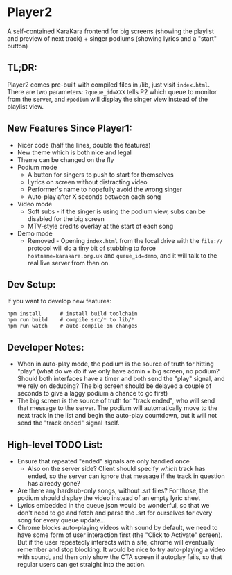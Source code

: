 # Player2

A self-contained KaraKara frontend for big screens (showing the
playlist and preview of next track) + singer podiums (showing
lyrics and a "start" button)

## TL;DR:

Player2 comes pre-built with compiled files in /lib, just visit
`index.html`. There are two parameters: `?queue_id=XXX` tells
P2 which queue to monitor from the server, and `#podium` will
display the singer view instead of the playlist view.

## New Features Since Player1:

- Nicer code (half the lines, double the features)
- New theme which is both nice and legal
- Theme can be changed on the fly
- Podium mode
  - A button for singers to push to start for themselves
  - Lyrics on screen without distracting video
  - Performer's name to hopefully avoid the wrong singer
  - Auto-play after X seconds between each song
- Video mode
  - Soft subs - if the singer is using the podium view, subs
    can be disabled for the big screen
  - MTV-style credits overlay at the start of each song
- Demo mode
  - Removed - Opening `index.html` from the local drive with
    the `file://` protocol will do a tiny bit of stubbing to
    force `hostname=karakara.org.uk` and `queue_id=demo`,
    and it will talk to the real live server from then on.

## Dev Setup:

If you want to develop new features:

```
npm install      # install build toolchain
npm run build    # compile src/* to lib/*
npm run watch    # auto-compile on changes
```

## Developer Notes:

- When in auto-play mode, the podium is the source of truth
  for hitting "play" (what do we do if we only have admin +
  big screen, no podium? Should both interfaces have a timer
  and both send the "play" signal, and we rely on deduping?
  The big screen should be delayed a couple of seconds to
  give a laggy podium a chance to go first)
- The big screen is the source of truth for "track ended",
  who will send that message to the server. The podium will
  automatically move to the next track in the list and
  begin the auto-play countdown, but it will not send the
  "track ended" signal itself.

## High-level TODO List:

- Ensure that repeated "ended" signals are only handled once
  - Also on the server side? Client should specify *which*
    track has ended, so the server can ignore that message
    if the track in question has already gone?
- Are there any hardsub-only songs, without .srt files? For
  those, the podium should display the video instead of an
  empty lyric sheet
- Lyrics embedded in the queue.json would be wonderful, so
  that we don't need to go and fetch and parse the .srt for
  ourselves for every song for every queue update...
- Chrome blocks auto-playing videos with sound by default,
  we need to have some form of user interaction first (the
  "Click to Activate" screen). But if the user repeatedly
  interacts with a site, chrome will eventually remember
  and stop blocking. It would be nice to try auto-playing
  a video with sound, and then only show the CTA screen if
  autoplay fails, so that regular users can get straight
  into the action.
